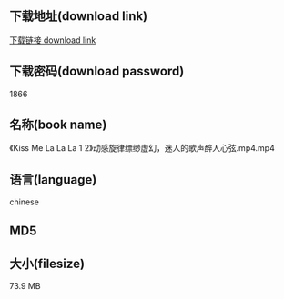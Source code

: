 ## 下载地址(download link)
[下载链接 download link](https://tutu365.netlify.app/?s=%E3%80%8AKiss+Me+La+La+La+1+2%E3%80%8B%E5%8A%A8%E6%84%9F%E6%97%8B%E5%BE%8B%E7%BC%A5%E7%BC%88%E8%99%9A%E5%B9%BB%EF%BC%8C%E8%BF%B7%E4%BA%BA%E7%9A%84%E6%AD%8C%E5%A3%B0%E9%86%89%E4%BA%BA%E5%BF%83%E5%BC%A6.mp4)

## 下载密码(download password)
1866

## 名称(book name)
《Kiss Me La La La 1 2》动感旋律缥缈虚幻，迷人的歌声醉人心弦.mp4.mp4

## 语言(language)
chinese

## MD5


## 大小(filesize)
73.9 MB
